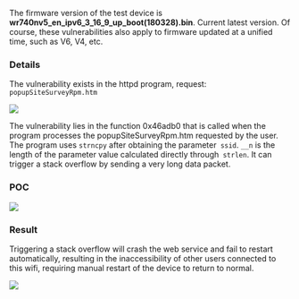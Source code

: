 The firmware version of the test device is **wr740nv5_en_ipv6_3_16_9_up_boot(180328).bin**. Current latest version. Of course, these vulnerabilities also apply to firmware updated at a unified time, such as V6, V4, etc.
### Details
The vulnerability exists in the httpd program, request: `popupSiteSurveyRpm.htm`

![](https://github.com/E4ck/Vu1nerability/blob/master/TP-Link/picture/image-20191210133456042.png)

The vulnerability lies in the function 0x46adb0 that is called when the program processes the popupSiteSurveyRpm.htm requested by the user. The program uses `strncpy` after obtaining the parameter` ssid`. `__n` is the length of the parameter value calculated directly through` strlen`. It can trigger a stack overflow by sending a very long data packet.
### POC

![](https://github.com/E4ck/Vu1nerability/blob/master/TP-Link/picture/image-20200319192241474.png)

### Result
Triggering a stack overflow will crash the web service and fail to restart automatically, resulting in the inaccessibility of other users connected to this wifi, requiring manual restart of the device to return to normal.

![](https://github.com/E4ck/Vu1nerability/blob/master/TP-Link/picture/img2-1585122562502.PNG)
